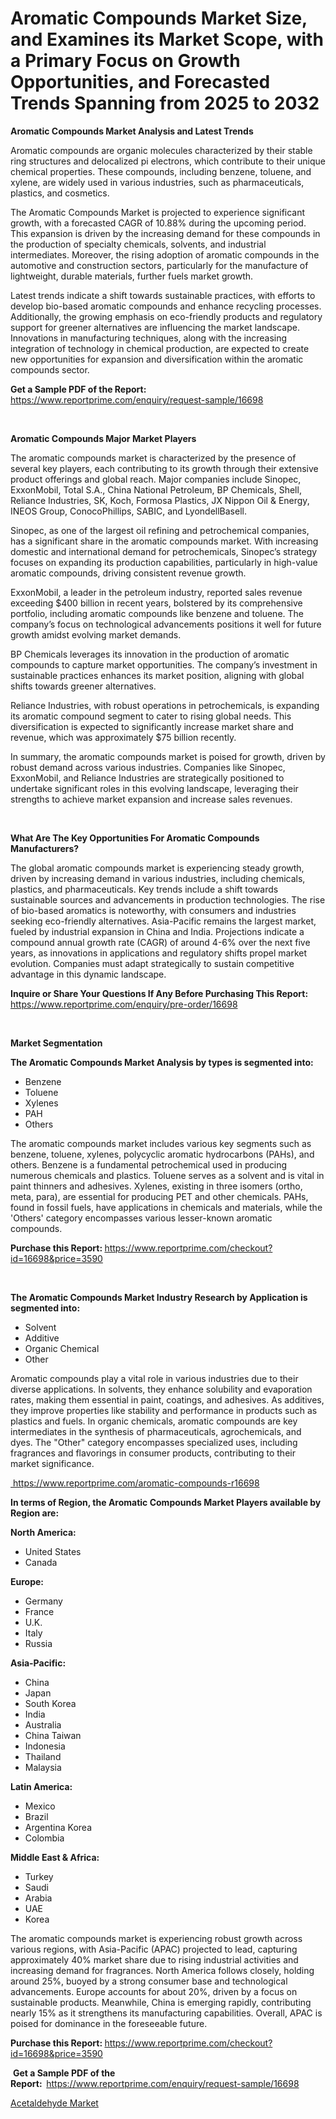 <p><h1>Aromatic Compounds Market Size, and Examines its Market Scope, with a Primary Focus on Growth Opportunities, and Forecasted Trends Spanning from 2025 to 2032</h1></p><p><strong>Aromatic Compounds Market Analysis and Latest Trends</strong></p>
<p><p>Aromatic compounds are organic molecules characterized by their stable ring structures and delocalized pi electrons, which contribute to their unique chemical properties. These compounds, including benzene, toluene, and xylene, are widely used in various industries, such as pharmaceuticals, plastics, and cosmetics.</p><p>The Aromatic Compounds Market is projected to experience significant growth, with a forecasted CAGR of 10.88% during the upcoming period. This expansion is driven by the increasing demand for these compounds in the production of specialty chemicals, solvents, and industrial intermediates. Moreover, the rising adoption of aromatic compounds in the automotive and construction sectors, particularly for the manufacture of lightweight, durable materials, further fuels market growth.</p><p>Latest trends indicate a shift towards sustainable practices, with efforts to develop bio-based aromatic compounds and enhance recycling processes. Additionally, the growing emphasis on eco-friendly products and regulatory support for greener alternatives are influencing the market landscape. Innovations in manufacturing techniques, along with the increasing integration of technology in chemical production, are expected to create new opportunities for expansion and diversification within the aromatic compounds sector.</p></p>
<p><strong>Get a Sample PDF of the Report:&nbsp;</strong> <a href="https://www.reportprime.com/enquiry/request-sample/16698?utm_campaign=3014&utm_medium=2&utm_source=Github&utm_content=ia&utm_term=18032025&utm_id=aromatic-compounds">https://www.reportprime.com/enquiry/request-sample/16698</a></p>
<p>&nbsp;</p>
<p><strong>Aromatic Compounds Major Market Players</strong></p>
<p><p>The aromatic compounds market is characterized by the presence of several key players, each contributing to its growth through their extensive product offerings and global reach. Major companies include Sinopec, ExxonMobil, Total S.A., China National Petroleum, BP Chemicals, Shell, Reliance Industries, SK, Koch, Formosa Plastics, JX Nippon Oil & Energy, INEOS Group, ConocoPhillips, SABIC, and LyondellBasell.</p><p>Sinopec, as one of the largest oil refining and petrochemical companies, has a significant share in the aromatic compounds market. With increasing domestic and international demand for petrochemicals, Sinopec’s strategy focuses on expanding its production capabilities, particularly in high-value aromatic compounds, driving consistent revenue growth.</p><p>ExxonMobil, a leader in the petroleum industry, reported sales revenue exceeding $400 billion in recent years, bolstered by its comprehensive portfolio, including aromatic compounds like benzene and toluene. The company’s focus on technological advancements positions it well for future growth amidst evolving market demands.</p><p>BP Chemicals leverages its innovation in the production of aromatic compounds to capture market opportunities. The company’s investment in sustainable practices enhances its market position, aligning with global shifts towards greener alternatives.</p><p>Reliance Industries, with robust operations in petrochemicals, is expanding its aromatic compound segment to cater to rising global needs. This diversification is expected to significantly increase market share and revenue, which was approximately $75 billion recently.</p><p>In summary, the aromatic compounds market is poised for growth, driven by robust demand across various industries. Companies like Sinopec, ExxonMobil, and Reliance Industries are strategically positioned to undertake significant roles in this evolving landscape, leveraging their strengths to achieve market expansion and increase sales revenues.</p></p>
<p>&nbsp;</p>
<p><strong>What Are The Key Opportunities For Aromatic Compounds Manufacturers?</strong></p>
<p><p>The global aromatic compounds market is experiencing steady growth, driven by increasing demand in various industries, including chemicals, plastics, and pharmaceuticals. Key trends include a shift towards sustainable sources and advancements in production technologies. The rise of bio-based aromatics is noteworthy, with consumers and industries seeking eco-friendly alternatives. Asia-Pacific remains the largest market, fueled by industrial expansion in China and India. Projections indicate a compound annual growth rate (CAGR) of around 4-6% over the next five years, as innovations in applications and regulatory shifts propel market evolution. Companies must adapt strategically to sustain competitive advantage in this dynamic landscape.</p></p>
<p><strong>Inquire or Share Your Questions If Any Before Purchasing This Report:</strong> <a href="https://www.reportprime.com/enquiry/pre-order/16698?utm_campaign=3014&utm_medium=2&utm_source=Github&utm_content=ia&utm_term=18032025&utm_id=aromatic-compounds">https://www.reportprime.com/enquiry/pre-order/16698</a></p>
<p>&nbsp;</p>
<p><strong>Market Segmentation</strong></p>
<p><strong>The Aromatic Compounds Market Analysis by types is segmented into:</strong></p>
<p><ul><li>Benzene</li><li>Toluene</li><li>Xylenes</li><li>PAH</li><li>Others</li></ul></p>
<p><p>The aromatic compounds market includes various key segments such as benzene, toluene, xylenes, polycyclic aromatic hydrocarbons (PAHs), and others. Benzene is a fundamental petrochemical used in producing numerous chemicals and plastics. Toluene serves as a solvent and is vital in paint thinners and adhesives. Xylenes, existing in three isomers (ortho, meta, para), are essential for producing PET and other chemicals. PAHs, found in fossil fuels, have applications in chemicals and materials, while the 'Others' category encompasses various lesser-known aromatic compounds.</p></p>
<p><strong>Purchase this Report:&nbsp;</strong><a href="https://www.reportprime.com/checkout?id=16698&price=3590&utm_campaign=3014&utm_medium=2&utm_source=Github&utm_content=ia&utm_term=18032025&utm_id=aromatic-compounds">https://www.reportprime.com/checkout?id=16698&price=3590</a></p>
<p>&nbsp;</p>
<p><strong>The Aromatic Compounds Market Industry Research by Application is segmented into:</strong></p>
<p><ul><li>Solvent</li><li>Additive</li><li>Organic Chemical</li><li>Other</li></ul></p>
<p><p>Aromatic compounds play a vital role in various industries due to their diverse applications. In solvents, they enhance solubility and evaporation rates, making them essential in paint, coatings, and adhesives. As additives, they improve properties like stability and performance in products such as plastics and fuels. In organic chemicals, aromatic compounds are key intermediates in the synthesis of pharmaceuticals, agrochemicals, and dyes. The "Other" category encompasses specialized uses, including fragrances and flavorings in consumer products, contributing to their market significance.</p></p>
<p><a href="https://www.reportprime.com/aromatic-compounds-r16698?utm_campaign=3014&utm_medium=2&utm_source=Github&utm_content=ia&utm_term=18032025&utm_id=aromatic-compounds">&nbsp;https://www.reportprime.com/aromatic-compounds-r16698</a></p>
<p><strong>In terms of Region, the Aromatic Compounds Market Players available by Region are:</strong></p>
<p>
    <p> <strong> North America: </strong>
        <ul>
            <li>United States</li>
            <li>Canada</li>
        </ul>
        </p> 
    <p> <strong> Europe: </strong>
        <ul>
            <li>Germany</li>
            <li>France</li>
            <li>U.K.</li>
            <li>Italy</li>
            <li>Russia</li>
        </ul>
        </p> 
    <p> <strong> Asia-Pacific: </strong>
        <ul>
            <li>China</li>
            <li>Japan</li>
            <li>South Korea</li>
            <li>India</li>
            <li>Australia</li>
            <li>China Taiwan</li>
            <li>Indonesia</li>
            <li>Thailand</li>
            <li>Malaysia</li>
        </ul>
        </p> 
    <p> <strong> Latin America: </strong>
        <ul>
            <li>Mexico</li>
            <li>Brazil</li>
            <li>Argentina Korea</li>
            <li>Colombia</li>
        </ul>
        </p> 
    <p> <strong> Middle East & Africa: </strong>
        <ul>
            <li>Turkey</li>
            <li>Saudi</li>
            <li>Arabia</li>
            <li>UAE</li>
            <li>Korea</li>
        </ul>
    </p>
    </p>
<p><p>The aromatic compounds market is experiencing robust growth across various regions, with Asia-Pacific (APAC) projected to lead, capturing approximately 40% market share due to rising industrial activities and increasing demand for fragrances. North America follows closely, holding around 25%, buoyed by a strong consumer base and technological advancements. Europe accounts for about 20%, driven by a focus on sustainable products. Meanwhile, China is emerging rapidly, contributing nearly 15% as it strengthens its manufacturing capabilities. Overall, APAC is poised for dominance in the foreseeable future.</p></p>
<p><strong>Purchase this Report: </strong><a href="https://www.reportprime.com/checkout?id=16698&price=3590&utm_campaign=3014&utm_medium=2&utm_source=Github&utm_content=ia&utm_term=18032025&utm_id=aromatic-compounds">https://www.reportprime.com/checkout?id=16698&price=3590</a></p>
<p>&nbsp;<strong>Get a Sample PDF of the Report:&nbsp;&nbsp;</strong><a href="https://www.reportprime.com/enquiry/request-sample/16698?utm_campaign=3014&utm_medium=2&utm_source=Github&utm_content=ia&utm_term=18032025&utm_id=aromatic-compounds">https://www.reportprime.com/enquiry/request-sample/16698</a></p>
<p><strong></strong></p>
<p><p><a href="https://github.com/saaindosya/Market-Research-Report-List-1/blob/main/acetaldehyde-market.md?utm_campaign=3014&utm_medium=2&utm_source=Github&utm_content=ia&utm_term=18032025&utm_id=aromatic-compounds">Acetaldehyde Market</a></p></p>